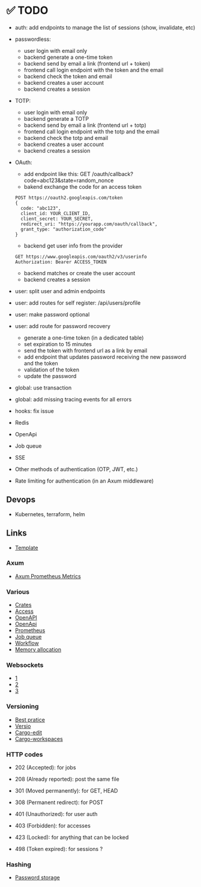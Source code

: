 # ✅ TODO

- auth: add endpoints to manage the list of sessions (show, invalidate, etc)

- passwordless:
    - user login with email only
    - backend generate a one-time token
    - backend send by email a link (frontend url + token)
    - frontend call login endpoint with the token and the email
    - backend check the token and email
    - backend creates a user account
    - backend creates a session

- TOTP:
    - user login with email only
    - backend generate a TOTP
    - backend send by email a link (frontend url + totp)
    - frontend call login endpoint with the totp and the email
    - backend check the totp and email
    - backend creates a user account
    - backend creates a session

- OAuth:
    - add endpoint like this: GET /oauth/callback?code=abc123&state=random_nonce
    - bakend exchange the code for an access token

    ```
    POST https://oauth2.googleapis.com/token
    {
      code: "abc123",
      client_id: YOUR_CLIENT_ID,
      client_secret: YOUR_SECRET,
      redirect_uri: "https://yourapp.com/oauth/callback",
      grant_type: "authorization_code"
    }
    ```
    
    - backend get user info from the provider

    ```
    GET https://www.googleapis.com/oauth2/v3/userinfo
    Authorization: Bearer ACCESS_TOKEN
    ```

    - backend matches or create the user account
    - backend creates a session



- user: split user and admin endpoints
- user: add routes for self register: /api/users/profile
- user: make password optional
- user: add route for password recovery
    - generate a one-time token (in a dedicated table)
    - set expiration to 15 minutes
    - send the token with frontend url as a link by email
    - add endpoint that updates password receiving the new password and the token
    - validation of the token
    - update the password

- global: use transaction
- global: add missing tracing events for all errors
- hooks: fix issue

- Redis
- OpenApi
- Job queue
- SSE
- Other methods of authentication (OTP, JWT, etc.)
- Rate limiting for authentication (in an Axum middleware)

## Devops

- Kubernetes, terraform, helm

## Links

- [Template](https://github.com/janos-r/axum-template)

### Axum

- [Axum Prometheus Metrics](https://github.com/tokio-rs/axum/tree/main/examples/prometheus-metrics)

### Various

- [Crates](https://gist.github.com/vi/6620975b737a1caecf607e88cf6b7fea)
- [Access](https://github.com/casbin-rs/axum-casbin)
- [OpenAPI](https://docs.rs/aide/latest/aide/axum/index.html)
- [OpenApi](https://docs.rs/okapi-operation/latest/okapi_operation/#example-using-axum-but-without-axum_integration-feature)
- [Prometheus](https://docs.rs/axum-prometheus/latest/axum_prometheus/)
- [Job queue](https://cetra3.github.io/blog/implementing-a-jobq)
- [Workflow](https://github.com/bahdotsh/wrkflw)
- [Memory allocation](https://leapcell.medium.com/optimizing-rust-performance-with-jemalloc-c18057532194)

### Websockets

- [1](https://crates.io/crates/axum-typed-websockets)
- [2](https://blog.devgenius.io/beyond-the-threads-websockets-in-rust-for-seamless-communication-e40d10e8a0e3)
- [3](https://blog.logrocket.com/build-websocket-server-with-rust/#what-websocket)

### Versioning

- [Best pratice](https://www.reddit.com/r/rust/comments/xnnnzq/whats_the_best_practice_for_shipping_multiple)
- [Versio](https://crates.io/crates/versio)
- [Cargo-edit](https://crates.io/crates/cargo-edit)
- [Cargo-workspaces](https://crates.io/crates/cargo-workspaces)

### HTTP codes

- 202 (Accepted): for jobs
- 208 (Already reported): post the same file

- 301 (Moved permanently): for GET, HEAD
- 308 (Permanent redirect): for POST

- 401 (Unauthorized): for user auth
- 403 (Forbidden): for accesses
- 423 (Locked): for anything that can be locked
- 498 (Token expired): for sessions ?

### Hashing

- [Password storage](https://cheatsheetseries.owasp.org/cheatsheets/Password_Storage_Cheat_Sheet.html)
